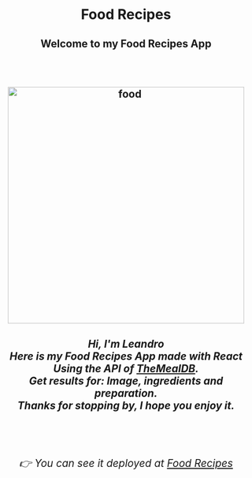 <h1 align="center">  Food Recipes  </h1>

<h2 align="center"> Welcome to my Food Recipes App <h2>

<br>

<p align="center">

<img width="480" alt="food" src="https://user-images.githubusercontent.com/50922820/196003604-23a6ad2e-c9cd-46a5-a4ca-387e2c4d0162.png">

</p>

<span align="center">

##### Hi, I'm Leandro<br> Here is my Food Recipes App made with React<br> Using the API of [TheMealDB](https://www.themealdb.com/api.php).<br> Get results for: Image, ingredients and preparation. <br> Thanks for stopping by, I hope you enjoy it.
<br>
</span>

<span align="center">

###### :point_right: You can see it deployed at [Food Recipes](https://lpedicino.github.io/food-recipes/)

</span>
